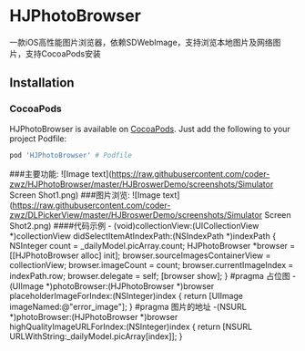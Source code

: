# HJPhotoBrowser
一款iOS高性能图片浏览器，依赖SDWebImage，支持浏览本地图片及网络图片，支持CocoaPods安装
## Installation

### CocoaPods

HJPhotoBrowser is available on [CocoaPods](https://cocoapods.org/). Just add the following to your project Podfile:

```ruby
pod 'HJPhotoBrowser' # Podfile
```
###主要功能:
![Image text](https://raw.githubusercontent.com/coder-zwz/HJPhotoBrowser/master/HJBroswerDemo/screenshots/Simulator Screen Shot1.png)
###图片浏览:
![Image text](https://raw.githubusercontent.com/coder-zwz/DLPickerView/master/HJBroswerDemo/screenshots/Simulator Screen Shot2.png)
####代码示例
      - (void)collectionView:(UICollectionView *)collectionView didSelectItemAtIndexPath:(NSIndexPath *)indexPath
      {
            NSInteger count = _dailyModel.picArray.count;
            HJPhotoBrowser *browser = [[HJPhotoBrowser alloc] init];
            browser.sourceImagesContainerView = collectionView;
            browser.imageCount = count;
            browser.currentImageIndex = indexPath.row;
            browser.delegate = self;
            [browser show];
      }
      #pragma 占位图
      -(UIImage *)photoBrowser:(HJPhotoBrowser *)browser placeholderImageForIndex:(NSInteger)index
      {
            return [UIImage imageNamed:@"error_image"];
      }
      #pragma 图片的地址
      -(NSURL *)photoBrowser:(HJPhotoBrowser *)browser highQualityImageURLForIndex:(NSInteger)index
      {
            return [NSURL URLWithString:_dailyModel.picArray[index]];
      }

